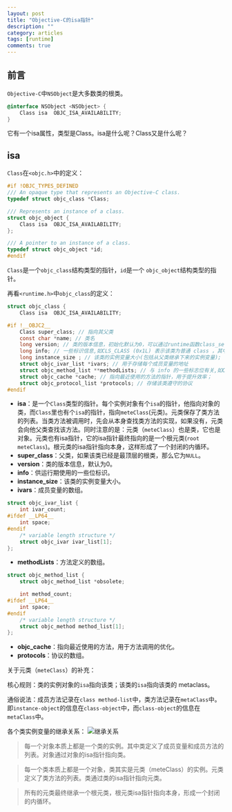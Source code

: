 ```yaml
---
layout: post
title: "Objective-C的isa指针"
description: ""
category: articles
tags: [runtime]
comments: true
---
```


## 前言
`Objective-C`中`NSObject`是大多数类的根类。

```objective-c
@interface NSObject <NSObject> {
    Class isa  OBJC_ISA_AVAILABILITY;
}
```

它有一个isa属性，类型是Class。isa是什么呢？Class又是什么呢？

## isa

`Class`在`<objc.h>`中的定义：

```objective-c
#if !OBJC_TYPES_DEFINED
/// An opaque type that represents an Objective-C class.
typedef struct objc_class *Class;

/// Represents an instance of a class.
struct objc_object {
    Class isa  OBJC_ISA_AVAILABILITY;
};

/// A pointer to an instance of a class.
typedef struct objc_object *id;
#endif
```

`Class`是一个`objc_class`结构类型的指针，`id`是一个 `objc_object`结构类型的指针。

再看`<runtime.h>`中`objc_class`的定义：

```objective-c
struct objc_class {
    Class isa  OBJC_ISA_AVAILABILITY;

#if !__OBJC2__
	Class super_class; // 指向其父类
	const char *name; // 类名
	long version; // 类的版本信息，初始化默认为0，可以通过runtime函数class_setVersion和class_getVersion进行修改、读取
	long info; // 一些标识信息,如CLS_CLASS (0x1L) 表示该类为普通 class ，其中包含对象方法和成员变量;CLS_META (0x2L) 表示该类为 metaclass，其中包含类方法;
	long instance_size ; // 该类的实例变量大小(包括从父类继承下来的实例变量);
	struct objc_ivar_list *ivars; // 用于存储每个成员变量的地址
	struct objc_method_list **methodLists; // 与 info 的一些标志位有关,如CLS_CLASS (0x1L),则存储对象方法，如CLS_META (0x2L)，则存储类方法;
	struct objc_cache *cache; // 指向最近使用的方法的指针，用于提升效率；
	struct objc_protocol_list *protocols; // 存储该类遵守的协议
#endif
```

- **isa**：是一个`Class`类型的指针。每个实例对象有个`isa`的指针，他指向对象的类，而`Class`里也有个`isa`的指针，指向`meteClass`(元类)。元类保存了类方法的列表。当类方法被调用时，先会从本身查找类方法的实现，如果没有，元类会向他父类查找该方法。同时注意的是：元类（`meteClass`）也是类，它也是对象。元类也有isa指针，它的isa指针最终指向的是一个根元类(`root meteClass`)。根元类的isa指针指向本身，这样形成了一个封闭的内循环。
- **super_class**：父类，如果该类已经是最顶层的根类，那么它为`NULL`。
- **version**：类的版本信息，默认为0。
- **info**：供运行期使用的一些位标识。
- **instance_size**：该类的实例变量大小。
- **ivars**：成员变量的数组。

```objective-c
struct objc_ivar_list {
    int ivar_count;
#ifdef __LP64__
    int space;
#endif
    /* variable length structure */
    struct objc_ivar ivar_list[1];
};
```

- **methodLists**：方法定义的数组。

```objective-c
struct objc_method_list {
    struct objc_method_list *obsolete;

    int method_count;
#ifdef __LP64__
    int space;
#endif
    /* variable length structure */
    struct objc_method method_list[1];
};
```

- **objc_cache**：指向最近使用的方法，用于方法调用的优化。
- **protocols**：协议的数组。

关于元类（`meteClass`）的补充：

核心规则：类的实例对象的`isa`指向该类；该类的`isa`指向该类的 metaclass。

通俗说法：成员方法记录在`class method-list`中，类方法记录在`metaClass`中。即`instance-object`的信息在`class-object`中，而`class-object`的信息在`metaClass`中。

各个类实例变量的继承关系：
![继承关系](http://7xr0hq.com1.z0.glb.clouddn.com/blog/image/class-diagram.jpg)

> 每一个对象本质上都是一个类的实例。其中类定义了成员变量和成员方法的列表。对象通过对象的isa指针指向类。

> 每一个类本质上都是一个对象，类其实是元类（meteClass）的实例。元类定义了类方法的列表。类通过类的isa指针指向元类。

> 所有的元类最终继承一个根元类，根元类isa指针指向本身，形成一个封闭的内循环。


